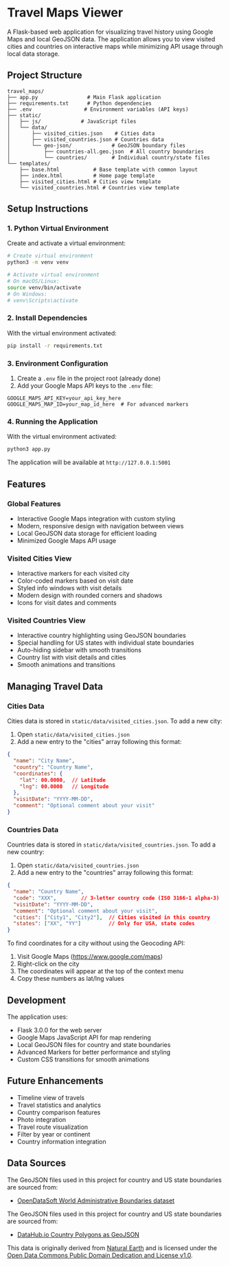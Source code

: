 # Travel Maps Viewer

A Flask-based web application for visualizing travel history using Google Maps and local GeoJSON data. The application allows you to view visited cities and countries on interactive maps while minimizing API usage through local data storage.

## Project Structure

```text
travel_maps/
├── app.py                # Main Flask application
├── requirements.txt      # Python dependencies
├── .env                 # Environment variables (API keys)
├── static/
│   ├── js/             # JavaScript files
│   └── data/
│       ├── visited_cities.json    # Cities data
│       ├── visited_countries.json # Countries data
│       └── geo-json/             # GeoJSON boundary files
│           ├── countries-all.geo.json  # All country boundaries
│           └── countries/        # Individual country/state files
└── templates/
    ├── base.html           # Base template with common layout
    ├── index.html          # Home page template
    ├── visited_cities.html # Cities view template
    └── visited_countries.html # Countries view template
```

## Setup Instructions

### 1. Python Virtual Environment

Create and activate a virtual environment:

```bash
# Create virtual environment
python3 -m venv venv

# Activate virtual environment
# On macOS/Linux:
source venv/bin/activate
# On Windows:
# venv\Scripts\activate
```

### 2. Install Dependencies

With the virtual environment activated:

```bash
pip install -r requirements.txt
```

### 3. Environment Configuration

1. Create a `.env` file in the project root (already done)
2. Add your Google Maps API keys to the `.env` file:

```text
GOOGLE_MAPS_API_KEY=your_api_key_here
GOOGLE_MAPS_MAP_ID=your_map_id_here  # For advanced markers
```

### 4. Running the Application

With the virtual environment activated:

```bash
python3 app.py
```

The application will be available at `http://127.0.0.1:5001`

## Features

### Global Features

- Interactive Google Maps integration with custom styling
- Modern, responsive design with navigation between views
- Local GeoJSON data storage for efficient loading
- Minimized Google Maps API usage

### Visited Cities View

- Interactive markers for each visited city
- Color-coded markers based on visit date
- Styled info windows with visit details
- Modern design with rounded corners and shadows
- Icons for visit dates and comments

### Visited Countries View

- Interactive country highlighting using GeoJSON boundaries
- Special handling for US states with individual state boundaries
- Auto-hiding sidebar with smooth transitions
- Country list with visit details and cities
- Smooth animations and transitions

## Managing Travel Data

### Cities Data

Cities data is stored in `static/data/visited_cities.json`. To add a new city:

1. Open `static/data/visited_cities.json`
2. Add a new entry to the "cities" array following this format:

```json
{
  "name": "City Name",
  "country": "Country Name",
  "coordinates": {
    "lat": 00.0000,  // Latitude
    "lng": 00.0000   // Longitude
  },
  "visitDate": "YYYY-MM-DD",
  "comment": "Optional comment about your visit"
}
```

### Countries Data

Countries data is stored in `static/data/visited_countries.json`. To add a new country:

1. Open `static/data/visited_countries.json`
2. Add a new entry to the "countries" array following this format:

```json
{
  "name": "Country Name",
  "code": "XXX",        // 3-letter country code (ISO 3166-1 alpha-3)
  "visitDate": "YYYY-MM-DD",
  "comment": "Optional comment about your visit",
  "cities": ["City1", "City2"],  // Cities visited in this country
  "states": ["XX", "YY"]         // Only for USA, state codes
}
```

To find coordinates for a city without using the Geocoding API:

1. Visit Google Maps (<https://www.google.com/maps>)
2. Right-click on the city
3. The coordinates will appear at the top of the context menu
4. Copy these numbers as lat/lng values

## Development

The application uses:

- Flask 3.0.0 for the web server
- Google Maps JavaScript API for map rendering
- Local GeoJSON files for country and state boundaries
- Advanced Markers for better performance and styling
- Custom CSS transitions for smooth animations

## Future Enhancements

- Timeline view of travels
- Travel statistics and analytics
- Country comparison features
- Photo integration
- Travel route visualization
- Filter by year or continent
- Country information integration

## Data Sources

The GeoJSON files used in this project for country and US state boundaries are sourced from:

- [OpenDataSoft World Administrative Boundaries dataset](https://public.opendatasoft.com/explore/dataset/world-administrative-boundaries/)

The GeoJSON files used in this project for country and US state boundaries are sourced from:

- [DataHub.io Country Polygons as GeoJSON](https://datahub.io/core/geo-countries)

This data is originally derived from [Natural Earth](http://www.naturalearthdata.com/) and is licensed under the [Open Data Commons Public Domain Dedication and License v1.0](http://opendatacommons.org/licenses/pddl/).
